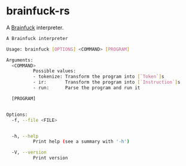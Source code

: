 # brainfuck-rs

A [Brainfuck](https://en.wikipedia.org/wiki/Brainfuck) interpreter.

```sh
A Brainfuck interpreter

Usage: brainfuck [OPTIONS] <COMMAND> [PROGRAM]

Arguments:
  <COMMAND>
          Possible values:
          - tokenize: Transform the program into [`Token`]s
          - ir:       Transform the program into [`Instruction`]s
          - run:      Parse the program and run it

  [PROGRAM]


Options:
  -f, --file <FILE>


  -h, --help
          Print help (see a summary with '-h')

  -V, --version
          Print version
```
